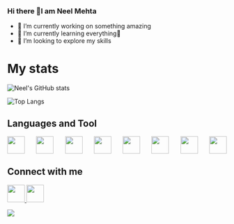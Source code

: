 ### Hi there 👋I am Neel Mehta


- 🔭 I’m currently working on something amazing
- 🌱 I’m currently learning everything🤣
- 👯 I’m looking to explore my skills
<!-- - ⚡ Fun fact:  -->

# My stats

![Neel's GitHub stats](https://github-readme-stats.vercel.app/api?username=neel0086&show_icons=true&theme=aura)

![Top Langs](https://github-readme-stats.vercel.app/api/top-langs/?username=neel0086&theme=aura)

## Languages and Tool

<p style="display: flex;justify-content: space-between;">
  <img src="https://user-images.githubusercontent.com/83919508/168467228-0559da8c-ba50-4337-849a-9e88a72e0b6d.png" width="40px" height="40px"></img>
  <img src="https://user-images.githubusercontent.com/83919508/168467259-6a5bdc38-36b3-4d9f-8f9a-cabd09c7d710.png" width="40px" height="40px"></img>
  <img src="https://user-images.githubusercontent.com/83919508/168467339-23ecf2be-66d0-4bd3-a521-9e4d0fb696ad.png" width="40px" height="40px"></img>
  <img src="https://user-images.githubusercontent.com/83919508/168467360-aa57a79c-2d41-4349-a071-e85168809f3a.png" width="40px" height="40px"></img>
  <img src="https://user-images.githubusercontent.com/83919508/168467380-4aab168a-215b-4a1c-871e-dbb447f02078.png" width="40px" height="40px"></img>
  <img src="https://user-images.githubusercontent.com/83919508/168467400-298dd827-0c7c-403a-974f-b652a5f1dd27.png" width="40px" height="40px"></img>
  <img src="https://user-images.githubusercontent.com/83919508/168467435-41d873f4-8d98-446b-a81b-8deab869361b.png" width="40px" height="40px"></img>
  <img src="https://user-images.githubusercontent.com/83919508/168467512-ac54a71a-f4d8-4324-b3ac-469af08cf826.png" width="40px" height="40px"></img>


  
</p>




## Connect with me


<a href="https://www.instagram.com/neelmehta08/">
  <img src="https://user-images.githubusercontent.com/83919508/168466615-ba5a5f0e-ab25-4733-8e9d-421f6ebf827e.jpg" width="40px" height="40px"></img>
</a>

<a href="https://www.linkedin.com/in/neel-mehta-71857b1bb/">
  <img src="https://user-images.githubusercontent.com/83919508/168466960-ee1ff1fd-4370-4dd9-9011-e89ba2668879.png" width="40px" height="40px"></img>
</a>

![](https://komarev.com/ghpvc/?username=your-github-username&color=green)
